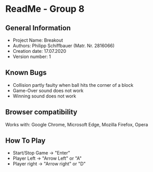  # ReadMe - Group 8
 ## General Information
 * Project Name: Breakout
 * Authors: Philipp Schiffbauer (Matr. Nr. 2816066)
 * Creation date: 17.07.2020
 * Version number: 1
## Known Bugs
* Collision partly faulty when ball hits the corner of a block
* Game-Over sound does not work
* Winning sound does not work
 
## Browser compatibility
 Works with: Google Chrome, Microsoft Edge, Mozilla Firefox, Opera 
 
 ## How To Play
 * Start/Stop Game -> "Enter"
 * Player Left -> "Arrow Left" or "A"
 * Player right -> "Arrow right" or "D"
